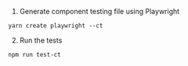 1. Generate component testing file using Playwright

```
yarn create playwright --ct
```

2. Run the tests

```
npm run test-ct
```